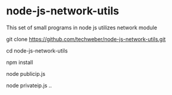 # node-js-network-utils
This set of small programs in node js utilizes network module 

git clone https://github.com/techweber/node-js-network-utils.git

cd node-js-network-utils

npm install

node publicip.js

node privateip.js
..
